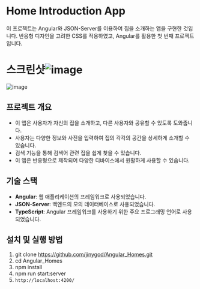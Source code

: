 # Home Introduction App

이 프로젝트는 Angular와 JSON-Server를 이용하여 집을 소개하는 앱을 구현한 것입니다. 반응형 디자인을 고려한 CSS를 적용하였고, Angular를 활용한 첫 번째 프로젝트입니다. 

# 스크린샷![image](https://github.com/jinygod/angularboard/assets/103230840/457ca022-f8c5-4b34-8f15-8afef1b648f2)
![image](https://github.com/jinygod/angularboard/assets/103230840/497dd73b-1d36-4ac2-ae0b-000abdf6d999)



## 프로젝트 개요

- 이 앱은 사용자가 자신의 집을 소개하고, 다른 사용자와 공유할 수 있도록 도와줍니다.
- 사용자는 다양한 정보와 사진을 입력하여 집의 각각의 공간을 상세하게 소개할 수 있습니다.
- 검색 기능을 통해 검색어 관련 집을 쉽게 찾을 수 있습니다.
- 이 앱은 반응형으로 제작되어 다양한 디바이스에서 원활하게 사용할 수 있습니다.

## 기술 스택

- **Angular**: 웹 애플리케이션의 프레임워크로 사용되었습니다.
- **JSON-Server**: 백엔드의 모의 데이터베이스로 사용되었습니다.
- **TypeScript**: Angular 프레임워크를 사용하기 위한 주요 프로그래밍 언어로 사용되었습니다.

## 설치 및 실행 방법

1. git clone https://github.com/jinygod/Angular_Homes.git
2. cd Angular_Homes
3. npm install
4. npm run start:server
5. `http://localhost:4200/`
